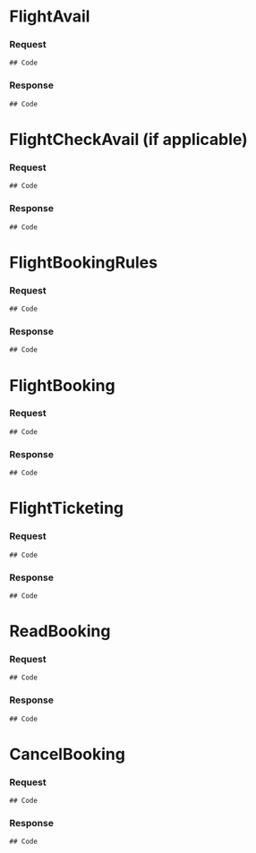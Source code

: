# FlightAvail
### Request
```
## Code
```
### Response

```
## Code
```
# FlightCheckAvail (if applicable)
### Request

```
## Code
```

### Response

```
## Code
```

# FlightBookingRules
### Request

```
## Code
```

### Response

```
## Code
```

# FlightBooking

### Request

```
## Code
```

### Response
```
## Code
```
# FlightTicketing

### Request
```
## Code
```

### Response
```
## Code
```

# ReadBooking
### Request

```
## Code
```

### Response

```
## Code
```
# CancelBooking
### Request
```
## Code
```
### Response

```
## Code
```
